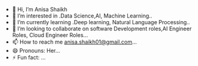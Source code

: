 - 👋 Hi, I’m Anisa Shaikh 
- 👀 I’m interested in .Data Science,AI, Machine Learning..
- 🌱 I’m currently learning .Deep learning, Natural Language Processing..
- 💞️ I’m looking to collaborate on software Development roles,AI Engineer Roles, Cloud Engineer Roles...
- 📫 How to reach me anisa.shaikh01@gmail.com...
- 😄 Pronouns: Her...
- ⚡ Fun fact: ...

<!---
anisa0111/anisa0111 is a ✨ special ✨ repository because its `README.md` (this file) appears on your GitHub profile.
You can click the Preview link to take a look at your changes.
--->
